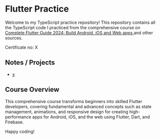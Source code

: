 # Flutter Practice

Welcome to my TypeScript practice repository! This repository contains all the TypeScript code I practiced from the comprehensive course on [Complete Flutter Guide 2024: Build Android, iOS and Web apps
](https://www.udemy.com/course/flutter-the-guide-to-build-android-ios-and-web-apps/) and other sources. 

Certificate no: X

## Notes / Projects
* [x](x)

## Course Overview
This comprehensive course transforms beginners into skilled Flutter developers, covering fundamental and advanced concepts such as state management, animations, and responsive design for creating high-performance apps for Android, iOS, and the web using Flutter, Dart, and Firebase.

Happy coding!
